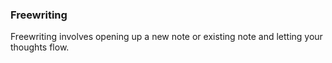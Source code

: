 ### Freewriting
Freewriting involves opening up a new note or existing note and letting your thoughts flow. 